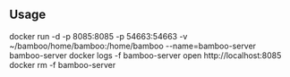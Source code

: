 Usage
-----
docker run -d -p 8085:8085 -p 54663:54663 -v ~/bamboo/home/bamboo:/home/bamboo --name=bamboo-server bamboo-server
docker logs -f bamboo-server
open http://localhost:8085
docker rm -f bamboo-server
